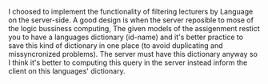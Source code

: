 I choosed to implement the functionality of filtering lecturers by Language on the server-side.
A good design is when the server reposible to mose of the logic bussiness computing,
The given models of the assigenment restict you to have a languages dictionary (id-name) and 
it's better practice to save this kind of dictionary in one place (to avoid duplicating and missyncronized problems).
The server must have this dictionary anyway so I think it's better to computing this query in the server instead inform the client on this languages' dictionary.
